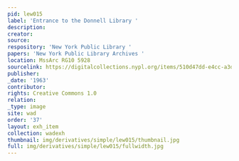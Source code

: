 ```yaml
---
pid: lew015
label: 'Entrance to the Donnell Library '
description:
creator:
source:
respository: 'New York Public Library '
papers: 'New York Public Library Archives '
location: MssArc RG10 5928
sourcelink: https://digitalcollections.nypl.org/items/510d47dd-e4cc-a3d9-e040-e00a18064a99
publisher:
_date: '1963'
contributor:
rights: Creative Commons 1.0
relation:
_type: image
site: wad
order: '37'
layout: exh_item
collection: wadexh
thumbnail: img/derivatives/simple/lew015/thumbnail.jpg
full: img/derivatives/simple/lew015/fullwidth.jpg
---
```

